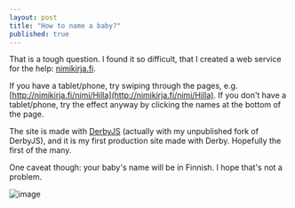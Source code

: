 ```yaml
---
layout: post
title: "How to name a baby?"
published: true
---
```


That is a tough question. I found it so difficult, that I created a web service for the help: [nimikirja.fi](http://nimikirja.fi).

If you have a tablet/phone, try swiping through the pages, e.g. [http://nimikirja.fi/nimi/Hilla](http://nimikirja.fi/nimi/Hilla). If you don't have a tablet/phone, try the effect anyway by clicking the names at the bottom of the page. 

The site is made with [DerbyJS](http://derbyjs.com) (actually with my unpublished fork of DerbyJS), and it is my first production site made with Derby. Hopefully the first of the many.

One caveat though: your baby's name will be in Finnish. I hope that's not a problem. 

![image](https://cloud.githubusercontent.com/assets/433707/5326259/67966ba8-7d17-11e4-9ca1-e70e0d764250.png)
